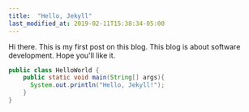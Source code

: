 ```yaml
---
title:  "Hello, Jekyll"
last_modified_at: 2019-02-11T15:38:34-05:00
---
```


Hi there. This is my first post on this blog. This blog is about software development. Hope you'll like it.

```java
public class HelloWorld {
	public static void main(String[] args){
	  System.out.println("Hello, Jekyll!");
	}
}
```